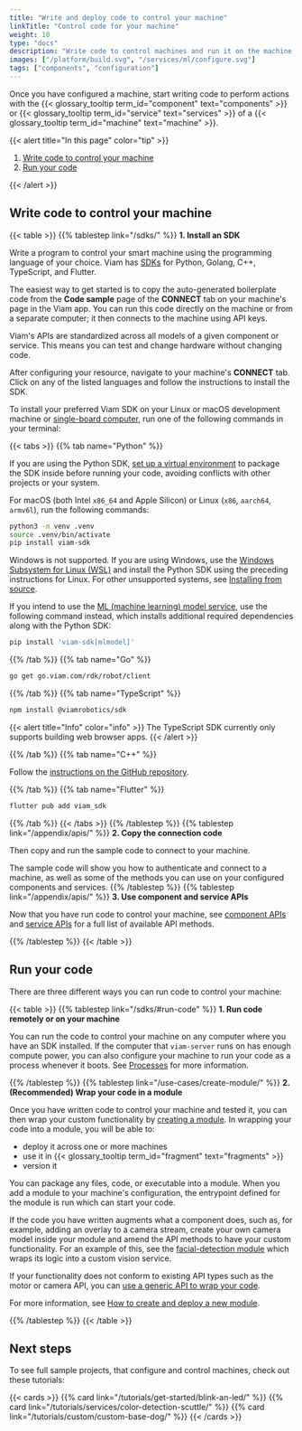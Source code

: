 ```yaml
---
title: "Write and deploy code to control your machine"
linkTitle: "Control code for your machine"
weight: 10
type: "docs"
description: "Write code to control machines and run it on the machine or remotely."
images: ["/platform/build.svg", "/services/ml/configure.svg"]
tags: ["components", "configuration"]
---
```


Once you have configured a machine, start writing code to perform actions with the {{< glossary_tooltip term_id="component" text="components" >}} or {{< glossary_tooltip term_id="service" text="services" >}} of a {{< glossary_tooltip term_id="machine" text="machine" >}}.

{{< alert title="In this page" color="tip" >}}

1. [Write code to control your machine](#write-code-to-control-your-machine)
2. [Run your code](#run-your-code)

{{< /alert >}}

## Write code to control your machine

{{< table >}}
{{% tablestep link="/sdks/" %}}
**1. Install an SDK**

Write a program to control your smart machine using the programming language of your choice.
Viam has [SDKs](/sdks/) for Python, Golang, C++, TypeScript, and Flutter.

The easiest way to get started is to copy the auto-generated boilerplate code from the **Code sample** page of the **CONNECT** tab on your machine's page in the Viam app.
You can run this code directly on the machine or from a separate computer; it then connects to the machine using API keys.

Viam's APIs are standardized across all models of a given component or service.
This means you can test and change hardware without changing code.

After configuring your resource, navigate to your machine's **CONNECT** tab.
Click on any of the listed languages and follow the instructions to install the SDK.

To install your preferred Viam SDK on your Linux or macOS development machine or [single-board computer](/components/board/), run one of the following commands in your terminal:

{{< tabs >}}
{{% tab name="Python" %}}

If you are using the Python SDK, [set up a virtual environment](/sdks/python/python-venv/) to package the SDK inside before running your code, avoiding conflicts with other projects or your system.

For macOS (both Intel `x86_64` and Apple Silicon) or Linux (`x86`, `aarch64`, `armv6l`), run the following commands:

```sh {class="command-line" data-prompt="$"}
python3 -m venv .venv
source .venv/bin/activate
pip install viam-sdk
```

Windows is not supported.
If you are using Windows, use the [Windows Subsystem for Linux (WSL)](https://learn.microsoft.com/en-us/windows/wsl/install) and install the Python SDK using the preceding instructions for Linux.
For other unsupported systems, see [Installing from source](https://python.viam.dev/#installing-from-source).

If you intend to use the [ML (machine learning) model service](/services/ml/), use the following command instead, which installs additional required dependencies along with the Python SDK:

```sh {class="command-line" data-prompt="$"}
pip install 'viam-sdk[mlmodel]'
```

{{% /tab %}}
{{% tab name="Go" %}}

```sh {class="command-line" data-prompt="$"}
go get go.viam.com/rdk/robot/client
```

{{% /tab %}}
{{% tab name="TypeScript" %}}

```sh {class="command-line" data-prompt="$"}
npm install @viamrobotics/sdk
```

{{< alert title="Info" color="info" >}}
The TypeScript SDK currently only supports building web browser apps.
{{< /alert >}}

{{% /tab %}}
{{% tab name="C++" %}}

Follow the [instructions on the GitHub repository](https://github.com/viamrobotics/viam-cpp-sdk/blob/main/BUILDING.md).

{{% /tab %}}
{{% tab name="Flutter" %}}

```sh {class="command-line" data-prompt="$"}
flutter pub add viam_sdk
```

{{% /tab %}}
{{< /tabs >}}
{{% /tablestep %}}
{{% tablestep link="/appendix/apis/" %}}
**2. Copy the connection code**

Then copy and run the sample code to connect to your machine.

The sample code will show you how to authenticate and connect to a machine, as well as some of the methods you can use on your configured components and services.
{{% /tablestep %}}
{{% tablestep link="/appendix/apis/" %}}
**3. Use component and service APIs**

Now that you have run code to control your machine, see [component APIs](/appendix/apis/#component-apis) and [service APIs](/appendix/apis/#service-apis) for a full list of available API methods.

{{% /tablestep %}}
{{< /table >}}

## Run your code

There are three different ways you can run code to control your machine:

{{< table >}}
{{% tablestep link="/sdks/#run-code" %}}
**1. Run code remotely or on your machine**

You can run the code to control your machine on any computer where you have an SDK installed.
If the computer that `viam-server` runs on has enough compute power, you can also configure your machine to run your code as a process whenever it boots.
See [Processes](/configure/processes/#configure-a-process) for more information.

{{% /tablestep %}}
{{% tablestep link="/use-cases/create-module/" %}}
**2. (Recommended) Wrap your code in a module**

Once you have written code to control your machine and tested it, you can then wrap your custom functionality by [creating a module](/use-cases/create-module/).
In wrapping your code into a module, you will be able to:

- deploy it across one or more machines
- use it in {{< glossary_tooltip term_id="fragment" text="fragments" >}}
- version it

You can package any files, code, or executable into a module.
When you add a module to your machine's configuration, the entrypoint defined for the module is run which can start your code.

If the code you have written augments what a component does, such as, for example, adding an overlay to a camera stream, create your own camera model inside your module and amend the API methods to have your custom functionality.
For an example of this, see the [facial-detection module](https://github.com/viam-labs/facial-detection) which wraps its logic into a custom vision service.

If your functionality does not conform to existing API types such as the motor or camera API, you can [use a generic API to wrap your code](https://docs.viam.com/use-cases/create-module/#choose-an-api-to-implement-in-your-model).

For more information, see [How to create and deploy a new module](/use-cases/create-module/).

{{% /tablestep %}}
{{< /table >}}

## Next steps

To see full sample projects, that configure and control machines, check out these tutorials:

{{< cards >}}
{{% card link="/tutorials/get-started/blink-an-led/" %}}
{{% card link="/tutorials/services/color-detection-scuttle/" %}}
{{% card link="/tutorials/custom/custom-base-dog/" %}}
{{< /cards >}}
